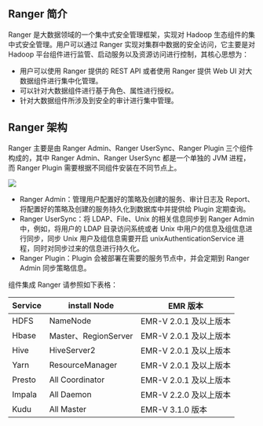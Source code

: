 ## Ranger 简介
Ranger 是大数据领域的一个集中式安全管理框架，实现对 Hadoop 生态组件的集中式安全管理。用户可以通过 Ranger 实现对集群中数据的安全访问，它主要是对 Hadoop 平台组件进行监管、启动服务以及资源访问进行控制，其核心思想为：
- 用户可以使用 Ranger 提供的 REST API 或者使用 Ranger 提供 Web UI 对大数据组件进行集中化管理。
- 可以针对大数据组件进行基于角色、属性进行授权。
- 针对大数据组件所涉及到安全的审计进行集中管理。

## Ranger 架构
Ranger 主要是由 Ranger Admin、Ranger UserSync、Ranger Plugin 三个组件构成的，其中 Ranger Admin、Ranger UserSync 都是一个单独的 JVM 进程，而 Ranger Plugin 需要根据不同组件安装在不同节点上。

![](https://main.qcloudimg.com/raw/0da76efca9b7bbf806f287116112193a.png)
- Ranger Admin：管理用户配置好的策略及创建的服务、审计日志及 Report、将配置好的策略及创建的服务持久化到数据库中并提供给 Plugin 定期查询。
- Ranger UserSync：将 LDAP、File、Unix 的相关信息同步到 Ranger Admin 中，例如，将用户的 LDAP 目录访问系统或者 Unix 中用户的信息及组信息进行同步，同步 Unix 用户及组信息需要开启 unixAuthenticationService 进程，同时对同步过来的信息进行持久化。
- Ranger Plugin：Plugin 会被部署在需要的服务节点中，并会定期到 Ranger Admin 同步策略信息。

组件集成 Ranger 请参照如下表格：

| **Service** | **install Node**     | **EMR 版本**       |
| ----------- | -------------------- | ----------------- |
| HDFS        | NameNode             | EMR-V 2.0.1 及以上版本 |
| Hbase       | Master、RegionServer | EMR-V 2.0.1 及以上版本 |
| Hive        | HiveServer2          | EMR-V 2.0.1 及以上版本 |
| Yarn        | ResourceManager      | EMR-V 2.0.1 及以上版本 |
| Presto      | All Coordinator      | EMR-V 2.0.1 及以上版本 |
| Impala      | All Daemon           | EMR-V 2.2.0 及以上版本 |
| Kudu        | All Master           | EMR-V 3.1.0 版本      |

